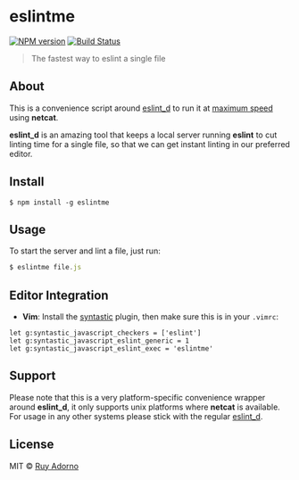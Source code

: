 # eslintme

[![NPM version](https://badge.fury.io/js/eslintme.svg)](https://npmjs.org/package/eslintme)
[![Build Status](https://travis-ci.org/ruyadorno/eslintme.svg?branch=master)](https://travis-ci.org/ruyadorno/eslintme)

> The fastest way to eslint a single file


## About

This is a convenience script around [eslint_d](https://github.com/mantoni/eslint_d.js) to run it at [maximum speed](https://github.com/mantoni/eslint_d.js#moar-speed) using **netcat**.

**eslint_d** is an amazing tool that keeps a local server running **eslint** to cut linting time for a single file, so that we can get instant linting in our preferred editor.


## Install

```
$ npm install -g eslintme
```


## Usage

To start the server and lint a file, just run:

```js
$ eslintme file.js
```


## Editor Integration

- __Vim__: Install the [syntastic](https://github.com/scrooloose/syntastic) plugin, then make sure this is in your `.vimrc`:

```vim
let g:syntastic_javascript_checkers = ['eslint']
let g:syntastic_javascript_eslint_generic = 1
let g:syntastic_javascript_eslint_exec = 'eslintme'
```


## Support

Please note that this is a very platform-specific convenience wrapper around **eslint_d**, it only supports unix platforms where **netcat** is available. For usage in any other systems please stick with the regular [eslint_d](https://github.com/mantoni/eslint_d.js).


## License

MIT © [Ruy Adorno](http://ruyadorno.com)

